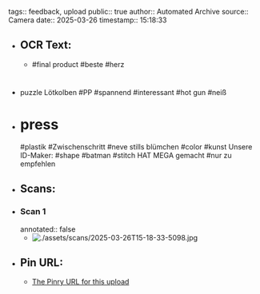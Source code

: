 tags:: feedback, upload
public:: true
author:: Automated Archive
source:: Camera
date:: 2025-03-26
timestamp:: 15:18:33

- ## OCR Text:
	- #final product
	  #beste
	  #herz
- #
   puzzle
   Lötkolben
   #PP
   #spannend
   #interessant
   #hot gun
   #neiß
- # press
   #plastik
   #Zwischenschritt
   #neve stills
   blümchen
   #color
   #kunst
   Unsere ID-Maker:
   #shape
   #batman
   #stitch
   HAT
   MEGA
   gemacht
   #nur zu empfehlen
- ## Scans:
- ### Scan 1
  annotated:: false
	- ![./assets/scans/2025-03-26T15-18-33-5098.jpg](./assets/scans/2025-03-26T15-18-33-5098.jpg)
- ## Pin URL:
	- [The Pinry URL for this upload](https://pinry.petau.net/pins/312/)